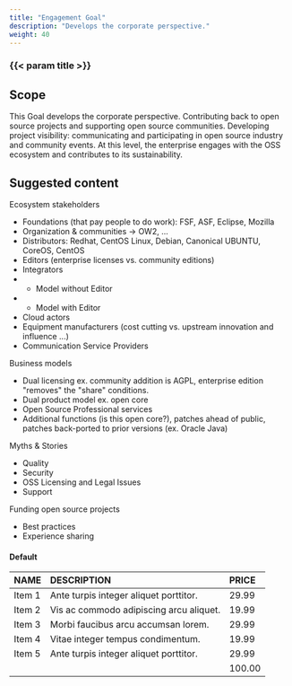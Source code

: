 ```yaml
---
title: "Engagement Goal"
description: "Develops the corporate perspective."
weight: 40
---
```


### {{< param title >}}

## Scope

This Goal develops the corporate perspective. Contributing back to open source projects and supporting open source communities. Developing project visibility: communicating and participating in open source industry and community events. At this level, the enterprise engages with the OSS ecosystem and contributes to its sustainability.

## Suggested content

Ecosystem stakeholders

* Foundations (that pay people to do work): FSF, ASF, Eclipse, Mozilla
* Organization & communities -> OW2, ...
* Distributors: Redhat, CentOS Linux, Debian, Canonical UBUNTU, CoreOS, CentOS
* Editors (enterprise licenses vs. community editions)
* Integrators
* * Model without Editor
* * Model with Editor
* Cloud actors
* Equipment manufacturers (cost cutting vs. upstream innovation and influence ...)
* Communication Service Providers

Business models

* Dual licensing ex. community addition is AGPL, enterprise edition "removes" the "share" conditions.
* Dual product model ex. open core
* Open Source Professional services
* Additional functions (is this open core?), patches ahead of public, patches back-ported to prior versions (ex. Oracle Java)

Myths & Stories

* Quality
* Security
* OSS Licensing and Legal Issues
* Support

Funding open source projects

* Best practices
* Experience sharing

#### Default

| NAME | DESCRIPTION | PRICE |
|:--|:--|:--|
| Item 1 | Ante turpis integer aliquet porttitor. | 29.99 |
| Item 2 | Vis ac commodo adipiscing arcu aliquet. | 19.99 |
| Item 3 | Morbi faucibus arcu accumsan lorem. | 29.99 |
| Item 4 | Vitae integer tempus condimentum. | 19.99 |
| Item 5 | Ante turpis integer aliquet porttitor. | 29.99 |
|  || 100.00 |
